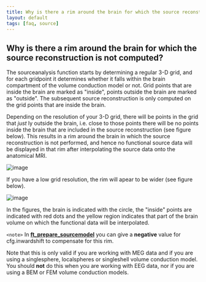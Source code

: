 ```yaml
---
title: Why is there a rim around the brain for which the source reconstruction is not computed?
layout: default
tags: [faq, source]
---
```


##  Why is there a rim around the brain for which the source reconstruction is not computed? 

The sourceanalysis function starts by determining a regular 3-D grid, and for each gridpoint it determines whether it falls within the brain compartment of the volume conduction model or not. Grid points that are inside the brain are marked as "inside", points outside the brain are marked as "outside". The subsequent source reconstruction is only computed on the grid points that are inside the brain.

Depending on the resolution of your 3-D grid, there will be points in the grid that *just* ly outside the brain, i.e. close to those points there will be no points inside the brain that are included in the source reconstruction (see figure below). This results in a rim around the brain in which the source reconstruction is not performed, and hence no functional source data will be displayed in that rim after interpolating the source data onto the anatomical MRI.

![image](/media/faq/grid_resolution_high.png)

If you have a low grid resolution, the rim will apear to be wider (see figure below). 

![image](/media/faq/grid_resolution_low.png)

In the figures, the brain is indicated with the circle, the "inside" points are indicated with red dots and the yellow region indicates that part of the brain volume on which the functional data will be interpolated.

`<note>`
In **[ft_prepare_sourcemodel](/reference/ft_prepare_sourcemodel)** you can give a **negative** value for cfg.inwardshift to compensate for this rim. 

Note that this is only valid if you are working with MEG data and if you are using a singlesphere, localspheres or singleshell volume conduction model. You should **not** do this when you are working with EEG data, nor if you are using a BEM or FEM volume conduction models.
</div>

